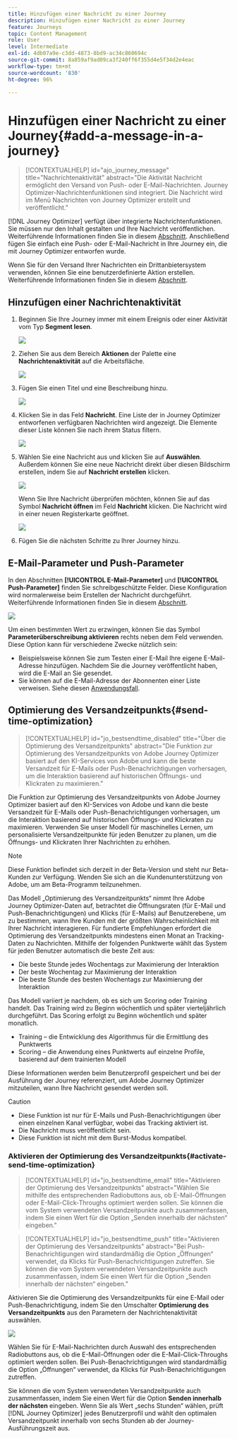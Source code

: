 ```yaml
---
title: Hinzufügen einer Nachricht zu einer Journey
description: Hinzufügen einer Nachricht zu einer Journey
feature: Journeys
topic: Content Management
role: User
level: Intermediate
exl-id: 4db07a9e-c3dd-4873-8bd9-ac34c860694c
source-git-commit: 8a859af9ad09ca3f240ff6f355d4e5f34d2e4eac
workflow-type: tm+mt
source-wordcount: '830'
ht-degree: 96%

---
```


# Hinzufügen einer Nachricht zu einer Journey{#add-a-message-in-a-journey}

>[!CONTEXTUALHELP]
>id="ajo_journey_message"
>title="Nachrichtenaktivität"
>abstract="Die Aktivität Nachricht ermöglicht den Versand von Push- oder E-Mail-Nachrichten. Journey Optimizer-Nachrichtenfunktionen sind integriert. Die Nachricht wird im Menü Nachrichten von Journey Optimizer erstellt und veröffentlicht."

[!DNL Journey Optimizer] verfügt über integrierte Nachrichtenfunktionen. Sie müssen nur den Inhalt gestalten und Ihre Nachricht veröffentlichen. Weiterführende Informationen finden Sie in diesem [Abschnitt](../messages/get-started-content.md). Anschließend fügen Sie einfach eine Push- oder E-Mail-Nachricht in Ihre Journey ein, die mit Journey Optimizer entworfen wurde.

Wenn Sie für den Versand Ihrer Nachrichten ein Drittanbietersystem verwenden, können Sie eine benutzerdefinierte Aktion erstellen. Weiterführende Informationen finden Sie in diesem [Abschnitt](../action/action.md).

## Hinzufügen einer Nachrichtenaktivität

1. Beginnen Sie Ihre Journey immer mit einem Ereignis oder einer Aktivität vom Typ **Segment lesen**.

   ![](assets/jo-message0.png)

1. Ziehen Sie aus dem Bereich **Aktionen** der Palette eine **Nachrichtenaktivität** auf die Arbeitsfläche.

   ![](assets/jo-message1.png)

1. Fügen Sie einen Titel und eine Beschreibung hinzu.

   ![](assets/jo-message2.png)

1. Klicken Sie in das Feld **Nachricht**. Eine Liste der in Journey Optimizer entworfenen verfügbaren Nachrichten wird angezeigt. Die Elemente dieser Liste können Sie nach ihrem Status filtern.

   ![](assets/jo-message3.png)

1. Wählen Sie eine Nachricht aus und klicken Sie auf **Auswählen**. Außerdem können Sie eine neue Nachricht direkt über diesen Bildschirm erstellen, indem Sie auf **Nachricht erstellen** klicken.

   ![](assets/jo-message4-ter.png)

   Wenn Sie Ihre Nachricht überprüfen möchten, können Sie auf das Symbol **Nachricht öffnen** im Feld **Nachricht** klicken. Die Nachricht wird in einer neuen Registerkarte geöffnet.

   ![](assets/jo-message4-bis.png)

1. Fügen Sie die nächsten Schritte zu Ihrer Journey hinzu.

## E-Mail-Parameter und Push-Parameter

In den Abschnitten **[!UICONTROL E-Mail-Parameter]** und **[!UICONTROL Push-Parameter]** finden Sie schreibgeschützte Felder. Diese Konfiguration wird normalerweise beim Erstellen der Nachricht durchgeführt. Weiterführende Informationen finden Sie in diesem [Abschnitt](../messages/get-started-content.md).

![](assets/jo-message4.png)

Um einen bestimmten Wert zu erzwingen, können Sie das Symbol **Parameterüberschreibung aktivieren** rechts neben dem Feld verwenden. Diese Option kann für verschiedene Zwecke nützlich sein:

* Beispielsweise können Sie zum Testen einer E-Mail Ihre eigene E-Mail-Adresse hinzufügen. Nachdem Sie die Journey veröffentlicht haben, wird die E-Mail an Sie gesendet.
* Sie können auf die E-Mail-Adresse der Abonnenten einer Liste verweisen. Siehe diesen [Anwendungsfall](message-to-subscribers-uc.md).

## Optimierung des Versandzeitpunkts{#send-time-optimization}

>[!CONTEXTUALHELP]
>id="jo_bestsendtime_disabled"
>title="Über die Optimierung des Versandzeitpunkts"
>abstract="Die Funktion zur Optimierung des Versandzeitpunkts von Adobe Journey Optimizer basiert auf den KI-Services von Adobe und kann die beste Versandzeit für E-Mails oder Push-Benachrichtigungen vorhersagen, um die Interaktion basierend auf historischen Öffnungs- und Klickraten zu maximieren."

Die Funktion zur Optimierung des Versandzeitpunkts von Adobe Journey Optimizer basiert auf den KI-Services von Adobe und kann die beste Versandzeit für E-Mails oder Push-Benachrichtigungen vorhersagen, um die Interaktion basierend auf historischen Öffnungs- und Klickraten zu maximieren. Verwenden Sie unser Modell für maschinelles Lernen, um personalisierte Versandzeitpunkte für jeden Benutzer zu planen, um die Öffnungs- und Klickraten Ihrer Nachrichten zu erhöhen.

>[!NOTE]
>
>Diese Funktion befindet sich derzeit in der Beta-Version und steht nur Beta-Kunden zur Verfügung. Wenden Sie sich an die Kundenunterstützung von Adobe, um am Beta-Programm teilzunehmen.

Das Modell „Optimierung des Versandzeitpunkts“ nimmt Ihre Adobe Journey Optimizer-Daten auf, betrachtet die Öffnungsraten (für E-Mail und Push-Benachrichtigungen) und Klicks (für E-Mails) auf Benutzerebene, um zu bestimmen, wann Ihre Kunden mit der größten Wahrscheinlichkeit mit Ihrer Nachricht interagieren. Für fundierte Empfehlungen erfordert die Optimierung des Versandzeitpunkts mindestens einen Monat an Tracking-Daten zu Nachrichten. Mithilfe der folgenden Punktwerte wählt das System für jeden Benutzer automatisch die beste Zeit aus:

* Die beste Stunde jedes Wochentags zur Maximierung der Interaktion
* Der beste Wochentag zur Maximierung der Interaktion
* Die beste Stunde des besten Wochentags zur Maximierung der Interaktion

Das Modell variiert je nachdem, ob es sich um Scoring oder Training handelt. Das Training wird zu Beginn wöchentlich und später vierteljährlich durchgeführt. Das Scoring erfolgt zu Beginn wöchentlich und später monatlich.

* Training – die Entwicklung des Algorithmus für die Ermittlung des Punktwerts
* Scoring – die Anwendung eines Punktwerts auf einzelne Profile, basierend auf dem trainierten Modell

Diese Informationen werden beim Benutzerprofil gespeichert und bei der Ausführung der Journey referenziert, um Adobe Journey Optimizer mitzuteilen, wann Ihre Nachricht gesendet werden soll.

>[!CAUTION]
>
>* Diese Funktion ist nur für E-Mails und Push-Benachrichtigungen über einen einzelnen Kanal verfügbar, wobei das Tracking aktiviert ist.
>* Die Nachricht muss veröffentlicht sein.
>* Diese Funktion ist nicht mit dem Burst-Modus kompatibel.


### Aktivieren der Optimierung des Versandzeitpunkts{#activate-send-time-optimization}

>[!CONTEXTUALHELP]
>id="jo_bestsendtime_email"
>title="Aktivieren der Optimierung des Versandzeitpunkts"
>abstract="Wählen Sie mithilfe des entsprechenden Radiobuttons aus, ob E-Mail-Öffnungen oder E-Mail-Click-Throughs optimiert werden sollen. Sie können die vom System verwendeten Versandzeitpunkte auch zusammenfassen, indem Sie einen Wert für die Option „Senden innerhalb der nächsten“ eingeben."

>[!CONTEXTUALHELP]
>id="jo_bestsendtime_push"
>title="Aktivieren der Optimierung des Versandzeitpunkts"
>abstract="Bei Push-Benachrichtigungen wird standardmäßig die Option „Öffnungen“ verwendet, da Klicks für Push-Benachrichtigungen zutreffen. Sie können die vom System verwendeten Versandzeitpunkte auch zusammenfassen, indem Sie einen Wert für die Option „Senden innerhalb der nächsten“ eingeben."

Aktivieren Sie die Optimierung des Versandzeitpunkts für eine E-Mail oder Push-Benachrichtigung, indem Sie den Umschalter **Optimierung des Versandzeitpunkts** aus den Parametern der Nachrichtenaktivität auswählen.

![](assets/jo-message5.png)

Wählen Sie für E-Mail-Nachrichten durch Auswahl des entsprechenden Radiobuttons aus, ob die E-Mail-Öffnungen oder die E-Mail-Click-Throughs optimiert werden sollen. Bei Push-Benachrichtigungen wird standardmäßig die Option „Öffnungen“ verwendet, da Klicks für Push-Benachrichtigungen zutreffen.

Sie können die vom System verwendeten Versandzeitpunkte auch zusammenfassen, indem Sie einen Wert für die Option **Senden innerhalb der nächsten** eingeben. Wenn Sie als Wert „sechs Stunden“ wählen, prüft [!DNL Journey Optimizer] jedes Benutzerprofil und wählt den optimalen Versandzeitpunkt innerhalb von sechs Stunden ab der Journey-Ausführungszeit aus.
